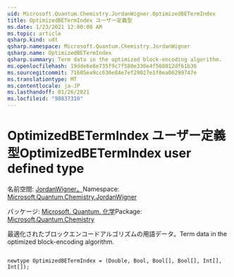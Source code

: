 ```yaml
---
uid: Microsoft.Quantum.Chemistry.JordanWigner.OptimizedBETermIndex
title: OptimizedBETermIndex ユーザー定義型
ms.date: 1/23/2021 12:00:00 AM
ms.topic: article
qsharp.kind: udt
qsharp.namespace: Microsoft.Quantum.Chemistry.JordanWigner
qsharp.name: OptimizedBETermIndex
qsharp.summary: Term data in the optimized block-encoding algorithm.
ms.openlocfilehash: 19dde6e8e735f9c7f580e330e4f568012df61b36
ms.sourcegitcommit: 71605ea9cc630e84e7ef29027e1f0ea06299747e
ms.translationtype: MT
ms.contentlocale: ja-JP
ms.lasthandoff: 01/26/2021
ms.locfileid: "98837310"
---
```

# <a name="optimizedbetermindex-user-defined-type"></a><span data-ttu-id="24fd7-102">OptimizedBETermIndex ユーザー定義型</span><span class="sxs-lookup"><span data-stu-id="24fd7-102">OptimizedBETermIndex user defined type</span></span>

<span data-ttu-id="24fd7-103">名前空間: [JordanWigner。](xref:Microsoft.Quantum.Chemistry.JordanWigner)</span><span class="sxs-lookup"><span data-stu-id="24fd7-103">Namespace: [Microsoft.Quantum.Chemistry.JordanWigner](xref:Microsoft.Quantum.Chemistry.JordanWigner)</span></span>

<span data-ttu-id="24fd7-104">パッケージ: [Microsoft. Quantum. 化学](https://nuget.org/packages/Microsoft.Quantum.Chemistry)</span><span class="sxs-lookup"><span data-stu-id="24fd7-104">Package: [Microsoft.Quantum.Chemistry](https://nuget.org/packages/Microsoft.Quantum.Chemistry)</span></span>


<span data-ttu-id="24fd7-105">最適化されたブロックエンコードアルゴリズムの用語データ。</span><span class="sxs-lookup"><span data-stu-id="24fd7-105">Term data in the optimized block-encoding algorithm.</span></span>

```qsharp

newtype OptimizedBETermIndex = (Double, Bool, Bool[], Bool[], Int[], Int[]);
```

